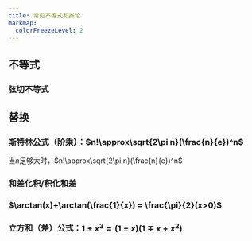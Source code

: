 ```yaml
---
title: 常见不等式和推论
markmap:
  colorFreezeLevel: 2
---
```


## 不等式
### 弦切不等式

## 替换
### 斯特林公式（阶乘）：$n!\approx\sqrt{2\pi n}(\frac{n}{e})^n$
当$n$足够大时，$n!\approx\sqrt{2\pi n}(\frac{n}{e})^n$
### 和差化积/积化和差
### $\arctan(x)+\arctan(\frac{1}{x}) = \frac{\pi}{2}(x>0)$

### 立方和（差）公式：$1\pm x^3=(1\pm x)(1\mp x+x^2)$ 

